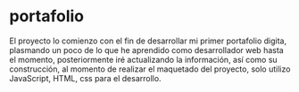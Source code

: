 # portafolio

El proyecto lo comienzo con el fin de desarrollar mi primer portafolio digita, plasmando un poco de lo que he aprendido como desarrollador web hasta el momento, 
posteriormente iré actualizando la información, así como su construcción, al momento de realizar el maquetado del proyecto, solo utilizo JavaScript, HTML, css 
para el desarrollo.
